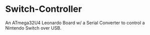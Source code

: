 # Switch-Controller
An ATmega32U4 Leonardo Board w/ a Serial Converter to control a Nintendo Switch over USB.
